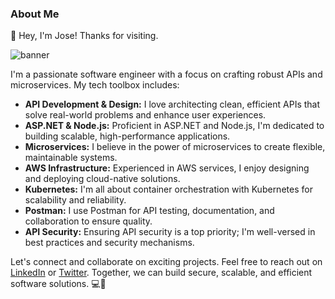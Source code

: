 ### About Me

👋 Hey, I'm Jose! Thanks for visiting.

![banner](https://github.com/vectorNull/vectorNull/assets/50179896/afc1ef6a-7f2f-4534-b491-5c1b9236560b)

I'm a passionate software engineer with a focus on crafting robust APIs and microservices. My tech toolbox includes:

- **API Development & Design:** I love architecting clean, efficient APIs that solve real-world problems and enhance user experiences.
- **ASP.NET & Node.js:** Proficient in ASP.NET and Node.js, I'm dedicated to building scalable, high-performance applications.
- **Microservices:** I believe in the power of microservices to create flexible, maintainable systems.
- **AWS Infrastructure:** Experienced in AWS services, I enjoy designing and deploying cloud-native solutions.
- **Kubernetes:** I'm all about container orchestration with Kubernetes for scalability and reliability.
- **Postman:** I use Postman for API testing, documentation, and collaboration to ensure quality.
- **API Security:** Ensuring API security is a top priority; I'm well-versed in best practices and security mechanisms.

Let's connect and collaborate on exciting projects. Feel free to reach out on [LinkedIn](https://www.linkedin.com/in/prominentcode/) or [Twitter](https://twitter.com/JoseERMarrero). Together, we can build secure, scalable, and efficient software solutions. 💻🚀
